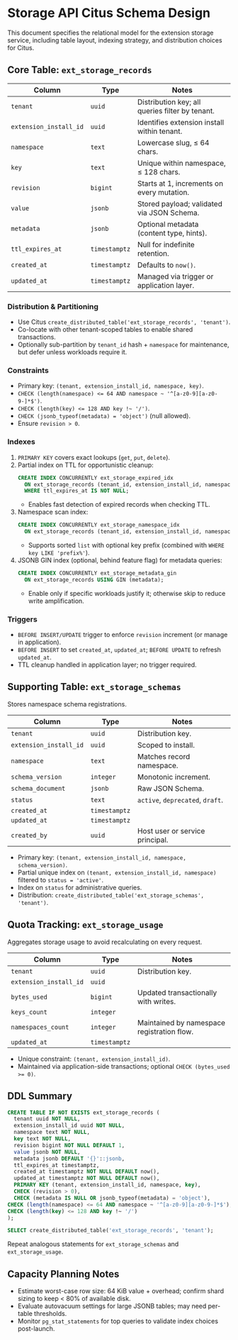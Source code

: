 # Storage API Citus Schema Design

This document specifies the relational model for the extension storage service, including table layout, indexing strategy, and distribution choices for Citus.

## Core Table: `ext_storage_records`

| Column | Type | Notes |
|--------|------|-------|
| `tenant` | `uuid` | Distribution key; all queries filter by tenant. |
| `extension_install_id` | `uuid` | Identifies extension install within tenant. |
| `namespace` | `text` | Lowercase slug, ≤ 64 chars. |
| `key` | `text` | Unique within namespace, ≤ 128 chars. |
| `revision` | `bigint` | Starts at 1, increments on every mutation. |
| `value` | `jsonb` | Stored payload; validated via JSON Schema. |
| `metadata` | `jsonb` | Optional metadata (content type, hints). |
| `ttl_expires_at` | `timestamptz` | Null for indefinite retention. |
| `created_at` | `timestamptz` | Defaults to `now()`. |
| `updated_at` | `timestamptz` | Managed via trigger or application layer. |

### Distribution & Partitioning

- Use Citus `create_distributed_table('ext_storage_records', 'tenant')`.
- Co-locate with other tenant-scoped tables to enable shared transactions.
- Optionally sub-partition by `tenant_id` hash + `namespace` for maintenance, but defer unless workloads require it.

### Constraints

- Primary key: `(tenant, extension_install_id, namespace, key)`.
- `CHECK (length(namespace) <= 64 AND namespace ~ '^[a-z0-9][a-z0-9-]*$')`.
- `CHECK (length(key) <= 128 AND key !~ '/')`.
- `CHECK (jsonb_typeof(metadata) = 'object')` (null allowed).
- Ensure `revision > 0`.

### Indexes

1. `PRIMARY KEY` covers exact lookups (`get`, `put`, `delete`).
2. Partial index on TTL for opportunistic cleanup:
   ```sql
   CREATE INDEX CONCURRENTLY ext_storage_expired_idx
     ON ext_storage_records (tenant_id, extension_install_id, namespace, key)
     WHERE ttl_expires_at IS NOT NULL;
   ```
   - Enables fast detection of expired records when checking TTL.
3. Namespace scan index:
   ```sql
   CREATE INDEX CONCURRENTLY ext_storage_namespace_idx
     ON ext_storage_records (tenant_id, extension_install_id, namespace, key);
   ```
   - Supports sorted `list` with optional key prefix (combined with `WHERE key LIKE 'prefix%'`).
4. JSONB GIN index (optional, behind feature flag) for metadata queries:
   ```sql
   CREATE INDEX CONCURRENTLY ext_storage_metadata_gin
     ON ext_storage_records USING GIN (metadata);
   ```
   - Enable only if specific workloads justify it; otherwise skip to reduce write amplification.

### Triggers

- `BEFORE INSERT/UPDATE` trigger to enforce `revision` increment (or manage in application).
- `BEFORE INSERT` to set `created_at`, `updated_at`; `BEFORE UPDATE` to refresh `updated_at`.
- TTL cleanup handled in application layer; no trigger required.

## Supporting Table: `ext_storage_schemas`

Stores namespace schema registrations.

| Column | Type | Notes |
|--------|------|-------|
| `tenant` | `uuid` | Distribution key. |
| `extension_install_id` | `uuid` | Scoped to install. |
| `namespace` | `text` | Matches record namespace. |
| `schema_version` | `integer` | Monotonic increment. |
| `schema_document` | `jsonb` | Raw JSON Schema. |
| `status` | `text` | `active`, `deprecated`, `draft`. |
| `created_at` | `timestamptz` | |
| `updated_at` | `timestamptz` | |
| `created_by` | `uuid` | Host user or service principal. |

- Primary key: `(tenant, extension_install_id, namespace, schema_version)`.
- Partial unique index on `(tenant, extension_install_id, namespace)` filtered to `status = 'active'`.
- Index on `status` for administrative queries.
- Distribution: `create_distributed_table('ext_storage_schemas', 'tenant')`.

## Quota Tracking: `ext_storage_usage`

Aggregates storage usage to avoid recalculating on every request.

| Column | Type | Notes |
|--------|------|-------|
| `tenant` | `uuid` | Distribution key. |
| `extension_install_id` | `uuid` | |
| `bytes_used` | `bigint` | Updated transactionally with writes. |
| `keys_count` | `integer` | |
| `namespaces_count` | `integer` | Maintained by namespace registration flow. |
| `updated_at` | `timestamptz` | |

- Unique constraint: `(tenant, extension_install_id)`.
- Maintained via application-side transactions; optional `CHECK (bytes_used >= 0)`.

## DDL Summary

```sql
CREATE TABLE IF NOT EXISTS ext_storage_records (
  tenant uuid NOT NULL,
  extension_install_id uuid NOT NULL,
  namespace text NOT NULL,
  key text NOT NULL,
  revision bigint NOT NULL DEFAULT 1,
  value jsonb NOT NULL,
  metadata jsonb DEFAULT '{}'::jsonb,
  ttl_expires_at timestamptz,
  created_at timestamptz NOT NULL DEFAULT now(),
  updated_at timestamptz NOT NULL DEFAULT now(),
  PRIMARY KEY (tenant, extension_install_id, namespace, key),
  CHECK (revision > 0),
  CHECK (metadata IS NULL OR jsonb_typeof(metadata) = 'object'),
CHECK (length(namespace) <= 64 AND namespace ~ '^[a-z0-9][a-z0-9-]*$'),
CHECK (length(key) <= 128 AND key !~ '/')
);

SELECT create_distributed_table('ext_storage_records', 'tenant');
```

Repeat analogous statements for `ext_storage_schemas` and `ext_storage_usage`.

## Capacity Planning Notes

- Estimate worst-case row size: 64 KiB value + overhead; confirm shard sizing to keep < 80% of available disk.
- Evaluate autovacuum settings for large JSONB tables; may need per-table thresholds.
- Monitor `pg_stat_statements` for top queries to validate index choices post-launch.
